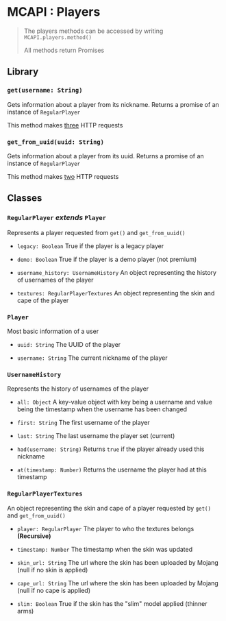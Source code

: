 # MCAPI : Players

> The players methods can be accessed by writing `MCAPI.players.method()`
>
> All methods return Promises

## Library

### `get(username: String)`

Gets information about a player from its nickname. Returns a promise of an instance of `RegularPlayer`

This method makes <u>three</u> HTTP requests

### `get_from_uuid(uuid: String)`

Gets information about a player from its uuid. Returns a promise of an instance of `RegularPlayer`

This method makes <u>two</u> HTTP requests

## Classes

### `RegularPlayer` *extends* `Player`

Represents a player requested from `get()` and `get_from_uuid()`

- `legacy: Boolean`
True if the player is a legacy player

- `demo: Boolean`
True if the player is a demo player (not premium)

- `username_history: UsernameHistory`
An object representing the history of usernames of the player

- `textures: RegularPlayerTextures`
An object representing the skin and cape of the player


### `Player`

Most basic information of a user

- `uuid: String`
The UUID of the player

- `username: String`
The current nickname of the player

### `UsernameHistory`

Represents the history of usernames of the player

- `all: Object`
A key-value object with key being a username and value being the timestamp when the username has been changed

- `first: String`
The first username of the player

- `last: String`
The last username the player set (current)

- `had(username: String)`
Returns `true` if the player already used this nickname

- `at(timestamp: Number)`
Returns the username the player had at this timestamp

### `RegularPlayerTextures`

An object representing the skin and cape of a player requested by `get()` and `get_from_uuid()`

- `player: RegularPlayer`
The player to who the textures belongs **(Recursive)**

- `timestamp: Number`
The timestamp when the skin was updated

- `skin_url: String`
The url where the skin has been uploaded by Mojang (null if no skin is applied)

- `cape_url: String`
The url where the skin has been uploaded by Mojang (null if no cape is applied)

- `slim: Boolean`
True if the skin has the "slim" model applied (thinner arms)
